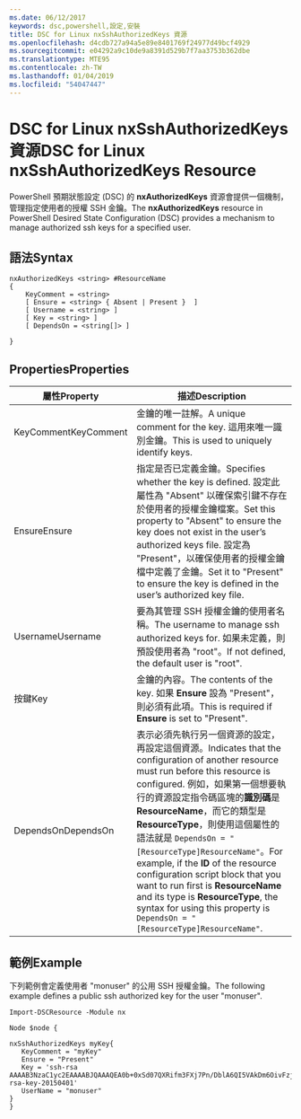 ```yaml
---
ms.date: 06/12/2017
keywords: dsc,powershell,設定,安裝
title: DSC for Linux nxSshAuthorizedKeys 資源
ms.openlocfilehash: d4cdb727a94a5e89e8401769f24977d49bcf4929
ms.sourcegitcommit: e04292a9c10de9a8391d529b7f7aa3753b362dbe
ms.translationtype: MTE95
ms.contentlocale: zh-TW
ms.lasthandoff: 01/04/2019
ms.locfileid: "54047447"
---
```

# <a name="dsc-for-linux-nxsshauthorizedkeys-resource"></a><span data-ttu-id="3a9ed-103">DSC for Linux nxSshAuthorizedKeys 資源</span><span class="sxs-lookup"><span data-stu-id="3a9ed-103">DSC for Linux nxSshAuthorizedKeys Resource</span></span>

<span data-ttu-id="3a9ed-104">PowerShell 預期狀態設定 (DSC) 的 **nxAuthorizedKeys** 資源會提供一個機制，管理指定使用者的授權 SSH 金鑰。</span><span class="sxs-lookup"><span data-stu-id="3a9ed-104">The **nxAuthorizedKeys** resource in PowerShell Desired State Configuration (DSC) provides a mechanism to manage authorized ssh keys for a specified user.</span></span>

## <a name="syntax"></a><span data-ttu-id="3a9ed-105">語法</span><span class="sxs-lookup"><span data-stu-id="3a9ed-105">Syntax</span></span>

```
nxAuthorizedKeys <string> #ResourceName
{
    KeyComment = <string>
    [ Ensure = <string> { Absent | Present }  ]
    [ Username = <string> ]
    [ Key = <string> ]
    [ DependsOn = <string[]> ]

}
```

## <a name="properties"></a><span data-ttu-id="3a9ed-106">Properties</span><span class="sxs-lookup"><span data-stu-id="3a9ed-106">Properties</span></span>

|  <span data-ttu-id="3a9ed-107">屬性</span><span class="sxs-lookup"><span data-stu-id="3a9ed-107">Property</span></span> |  <span data-ttu-id="3a9ed-108">描述</span><span class="sxs-lookup"><span data-stu-id="3a9ed-108">Description</span></span> |
|---|---|
| <span data-ttu-id="3a9ed-109">KeyComment</span><span class="sxs-lookup"><span data-stu-id="3a9ed-109">KeyComment</span></span>| <span data-ttu-id="3a9ed-110">金鑰的唯一註解。</span><span class="sxs-lookup"><span data-stu-id="3a9ed-110">A unique comment for the key.</span></span> <span data-ttu-id="3a9ed-111">這用來唯一識別金鑰。</span><span class="sxs-lookup"><span data-stu-id="3a9ed-111">This is used to uniquely identify keys.</span></span>|
| <span data-ttu-id="3a9ed-112">Ensure</span><span class="sxs-lookup"><span data-stu-id="3a9ed-112">Ensure</span></span>| <span data-ttu-id="3a9ed-113">指定是否已定義金鑰。</span><span class="sxs-lookup"><span data-stu-id="3a9ed-113">Specifies whether the key is defined.</span></span> <span data-ttu-id="3a9ed-114">設定此屬性為 "Absent" 以確保索引鍵不存在於使用者的授權金鑰檔案。</span><span class="sxs-lookup"><span data-stu-id="3a9ed-114">Set this property to "Absent" to ensure the key does not exist in the user’s authorized keys file.</span></span> <span data-ttu-id="3a9ed-115">設定為 "Present"，以確保使用者的授權金鑰檔中定義了金鑰。</span><span class="sxs-lookup"><span data-stu-id="3a9ed-115">Set it to "Present" to ensure the key is defined in the user’s authorized key file.</span></span>|
| <span data-ttu-id="3a9ed-116">Username</span><span class="sxs-lookup"><span data-stu-id="3a9ed-116">Username</span></span>| <span data-ttu-id="3a9ed-117">要為其管理 SSH 授權金鑰的使用者名稱。</span><span class="sxs-lookup"><span data-stu-id="3a9ed-117">The username to manage ssh authorized keys for.</span></span> <span data-ttu-id="3a9ed-118">如果未定義，則預設使用者為 "root"。</span><span class="sxs-lookup"><span data-stu-id="3a9ed-118">If not defined, the default user is "root".</span></span>|
| <span data-ttu-id="3a9ed-119">按鍵</span><span class="sxs-lookup"><span data-stu-id="3a9ed-119">Key</span></span>| <span data-ttu-id="3a9ed-120">金鑰的內容。</span><span class="sxs-lookup"><span data-stu-id="3a9ed-120">The contents of the key.</span></span> <span data-ttu-id="3a9ed-121">如果 **Ensure** 設為 "Present"，則必須有此項。</span><span class="sxs-lookup"><span data-stu-id="3a9ed-121">This is required if **Ensure** is set to "Present".</span></span>|
| <span data-ttu-id="3a9ed-122">DependsOn</span><span class="sxs-lookup"><span data-stu-id="3a9ed-122">DependsOn</span></span> | <span data-ttu-id="3a9ed-123">表示必須先執行另一個資源的設定，再設定這個資源。</span><span class="sxs-lookup"><span data-stu-id="3a9ed-123">Indicates that the configuration of another resource must run before this resource is configured.</span></span> <span data-ttu-id="3a9ed-124">例如，如果第一個想要執行的資源設定指令碼區塊的**識別碼**是 **ResourceName**，而它的類型是 **ResourceType**，則使用這個屬性的語法就是 `DependsOn = "[ResourceType]ResourceName"`。</span><span class="sxs-lookup"><span data-stu-id="3a9ed-124">For example, if the **ID** of the resource configuration script block that you want to run first is **ResourceName** and its type is **ResourceType**, the syntax for using this property is `DependsOn = "[ResourceType]ResourceName"`.</span></span>|

## <a name="example"></a><span data-ttu-id="3a9ed-125">範例</span><span class="sxs-lookup"><span data-stu-id="3a9ed-125">Example</span></span>

<span data-ttu-id="3a9ed-126">下列範例會定義使用者 "monuser" 的公用 SSH 授權金鑰。</span><span class="sxs-lookup"><span data-stu-id="3a9ed-126">The following example defines a public ssh authorized key for the user "monuser".</span></span>

```
Import-DSCResource -Module nx

Node $node {

nxSshAuthorizedKeys myKey{
   KeyComment = "myKey"
   Ensure = "Present"
   Key = 'ssh-rsa AAAAB3NzaC1yc2EAAAABJQAAAQEA0b+0xSd07QXRifm3FXj7Pn/DblA6QI5VAkDm6OivFzj3U6qGD1VJ6AAxWPCyMl/qhtpRtxZJDu/TxD8AyZNgc8aN2CljN1hOMbBRvH2q5QPf/nCnnJRaGsrxIqZjyZdYo9ZEEzjZUuMDM5HI1LA9B99k/K6PK2Bc1NLivpu7nbtVG2tLOQs+GefsnHuetsRMwo/+c3LtwYm9M0XfkGjYVCLO4CoFuSQpvX6AB3TedUy6NZ0iuxC0kRGg1rIQTwSRcw+McLhslF0drs33fw6tYdzlLBnnzimShMuiDWiT37WqCRovRGYrGCaEFGTG2e0CN8Co8nryXkyWc6NSDNpMzw== rsa-key-20150401'
   UserName = "monuser"
}
}
```